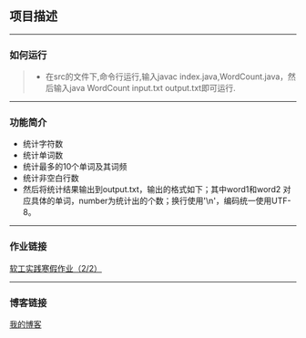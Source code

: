 ﻿## 项目描述


----------
### 如何运行
> * 在src的文件下,命令行运行,输入javac index.java,WordCount.java，然后输入java WordCount input.txt output.txt即可运行.


----------
### 功能简介
* 统计字符数
* 统计单词数
* 统计最多的10个单词及其词频
* 统计非空白行数
* 然后将统计结果输出到output.txt，输出的格式如下；其中word1和word2 对应具体的单词，number为统计出的个数；换行使用'\n'，编码统一使用UTF-8。


----------
### 作业链接
[软工实践寒假作业（2/2）](https://edu.cnblogs.com/campus/fzu/FZUSESPR21/homework/11672)


----------
### 博客链接
[我的博客](https://www.cnblogs.com/lzklzk/)